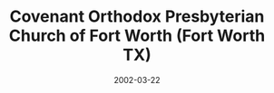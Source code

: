 ---
date: &id001 2002-03-22
end_date: null
location:
  address: 10750 Westpoint Boulevard
  city: Fort Worth
  state: TX
minister:
- end: 2002-01-01
  name: Todd Bordow
  start: 2000-01-01
  type: Organizing Pastor
- end: 2009-01-01
  name: Todd Bordow
  start: 2002-01-01
  type: pastor
- end: 2012-01-01
  name: Edward Ludt
  start: 2010-01-01
  type: pastor
- end: 2014-01-01
  name: Scott R. Huber
  start: 2013-01-01
  type: pastor
- end: null
  name: Todd V . Wagenmaker
  start: 2015-01-01
  type: pastor
ministers:
- Todd Bordow
- Todd Bordow
- Edward Ludt
- Scott R. Huber
- Todd V . Wagenmaker
name: Covenant Orthodox Presbyterian Church of Fort Worth
names:
- end: 2002-03-22
  name: Covenant Orthodox Presbyterian Chapel of Fort Worth
  start: 1999-09-17
- end: null
  name: Covenant Orthodox Presbyterian Church of Fort Worth
  start: 2002-03-22
origination_date: *id001
raw_data: "TX\nFort Worth\nCovenant Orthodox Presbyterian Chapel of Fort Worth\
  \  (September 17, 1999\u2013March 22, 2002)\nCovenant Orthodox Presbyterian Church\
  \ of Fort Worth  (March 22, 2002\u2013 )\n10750 Westpoint Boulevard\nOrg. Pastor:\
  \  Todd Bordow, 2000\u20132002\nPastors: Todd Bordow, 2002\u20139\nEdward Ludt,\
  \ 2010\u201312\nScott R. Huber, 2013\u201314\nTodd V . Wagenmaker, 2015\u2013"
received_from: null
states:
- TX
status:
  active: true
  end_date: null
  reason: null
  received_from: null
  withdrawal_to: null
title: Covenant Orthodox Presbyterian Church of Fort Worth (Fort Worth TX)

---